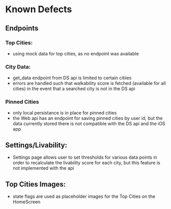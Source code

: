 # Known Defects

## Endpoints
### Top Cities:
- using mock data for top cities, as no endpoint was available
### City Data:
- get_data endpoint from DS api is limited to certain citiies
- errors are handled such that walkability score is fetched (available for all cities) in the event that a searched city is not in the DS api
### Pinned Cities
- only local persistance is in place for pinned cities
- the Web api has an endpoint for saving pinned cities by user id, but the data currently stored there is not compatible with the DS api and the iOS app

## Settings/Livability:
- Settings page allows user to set thresholds for various data points in order to recalculate the livability score for each city, but this feature is not implemented with the api

## Top Cities Images:
- state flags are used as placeholder images for the Top Cities on the HomeScreen
